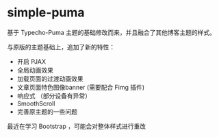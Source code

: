 # simple-puma

基于 Typecho-Puma 主题的基础修改而来，并且融合了其他博客主题的样式。

与原版的主题基础上，追加了新的特性：

- 开启 PJAX
- 全局动画效果
- 加载页面的过渡动画效果
- 文章页面特色图像banner (需要配合 Fimg 插件)
- 响应式 （部分设备有异常）
- SmoothScroll
- 完善原主题的一些问题

最近在学习 Bootstrap ，可能会对整体样式进行重改
